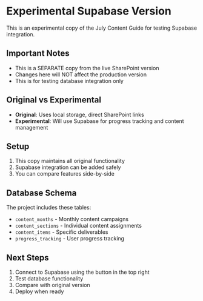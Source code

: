 # Experimental Supabase Version

This is an experimental copy of the July Content Guide for testing Supabase integration.

## Important Notes

- This is a SEPARATE copy from the live SharePoint version
- Changes here will NOT affect the production version
- This is for testing database integration only

## Original vs Experimental

- **Original**: Uses local storage, direct SharePoint links
- **Experimental**: Will use Supabase for progress tracking and content management

## Setup

1. This copy maintains all original functionality
2. Supabase integration can be added safely
3. You can compare features side-by-side

## Database Schema

The project includes these tables:
- `content_months` - Monthly content campaigns
- `content_sections` - Individual content assignments
- `content_items` - Specific deliverables
- `progress_tracking` - User progress tracking

## Next Steps

1. Connect to Supabase using the button in the top right
2. Test database functionality
3. Compare with original version
4. Deploy when ready